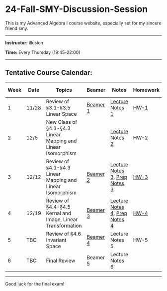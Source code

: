 # 24-Fall-SMY-Discussion-Session
This is my Advanced Algebra I course website, especially set for my sincere friend smy.

---

**Instructor:** illusion

**Time:** Every Thursday (19:45-22:00)  

---

## Tentative Course Calendar:

| Week | Date  | Topics                                    | Beamer   | Notes |  Homework | HW-Solutions |
|-----|-------|------------------------------------------|--------------|-----------|-----------| --------------------|
| 1   | 11/28 |  Review of &sect;3.1-&sect;3.5 Linear Space | [Beamer 1](./Beamers/24%20Fall-SMY-Discussion%20Session%201.pdf) |  [Lecture Notes 1](./Notes/2024-11-28.pdf)  | [HW-1](./HW/24%20Fall-%20HW1.pdf) | HW-1-Solutions   |
| 2   | 12/5  | New Class of &sect;4.1-&sect;4.3 Linear Mapping and Linear Isomorphism  |   |  [Lecture Notes 2](./Notes/2024-12-5.pdf) |  [HW-2](./HW/24%20Fall-%20HW2.pdf) |  HW-2-Solutions   |
| 3   | 12/12 | Review of &sect;4.1-&sect;4.3 Linear Mapping and Linear Isomorphism  |  [Beamer 2](./Beamers/24%20Fall-SMY-Discussion%20Session%202.pdf)  |  [Lecture Notes 3](./Notes/2024-12-12.pdf), [Prep Notes 3](./Notes/2024-12-12-prepare.pdf) |  [HW-3](./HW/24%20Fall-%20HW%203.pdf) | [HW-3-Solutions](./HW-solutions/24%20Fall-HW%203-Solutions.pdf)  |
| 4   | 12/19 | Review of &sect;4.4-&sect;4.5 Kernal and Image, Linear Transformation | [Beamer 3](./Beamers/24%20Fall-SMY-Discussion%20Session%203.pdf) |  [Lecture Notes 4](./Notes/2024-12-19.pdf), [Prep Notes 4](./Notes/2024-12-19-prepare.pdf)  | [HW-4](./HW/24%20Fall-%20HW%204.pdf) | HW-4-Solutions |
| 5   | TBC  |  Review of &sect;4.6 Invariant Space | [Beamer 4](./Beamers/24%20Fall-SMY-Discussion%20Session%204.pdf) |  Lecture Notes 5  | HW-5 | HW-5-Solutions |
| 6   | TBC  |  Final Review  | Beamer 5 |  Lecture Notes 6 |   |  |

---

Good luck for the final exam!
